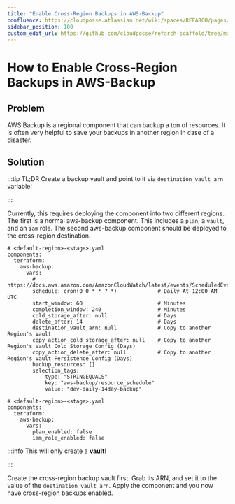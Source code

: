 ```yaml
---
title: "Enable Cross-Region Backups in AWS-Backup"
confluence: https://cloudposse.atlassian.net/wiki/spaces/REFARCH/pages/1190952961/How+to+Enable+Cross-Region+Backups+in+AWS-Backup
sidebar_position: 100
custom_edit_url: https://github.com/cloudposse/refarch-scaffold/tree/main/docs/docs/how-to-guides/tutorials/how-to-enable-cross-region-backups-in-aws-backup.md
---
```


# How to Enable Cross-Region Backups in AWS-Backup

## Problem

AWS Backup is a regional component that can backup a ton of resources. It is often very helpful to save your backups in another region in case of a disaster.

## Solution

:::tip
TL;DR Create a backup vault and point to it via `destination_vault_arn` variable!

:::

Currently, this requires deploying the component into two different regions. The first is a normal aws-backup component. This includes a `plan`, a `vault`, and an `iam` role. The second aws-backup component should be deployed to the cross-region destination.

```
# <default-region>-<stage>.yaml
components:
  terraform:
    aws-backup:
      vars:
        # https://docs.aws.amazon.com/AmazonCloudWatch/latest/events/ScheduledEvents.html
        schedule: cron(0 0 * * ? *)             # Daily At 12:00 AM UTC
        start_window: 60                        # Minutes
        completion_window: 240                  # Minutes
        cold_storage_after: null                # Days
        delete_after: 14                        # Days
        destination_vault_arn: null             # Copy to another Region's Vault
        copy_action_cold_storage_after: null    # Copy to another Region's Vault Cold Storage Config (Days)
        copy_action_delete_after: null          # Copy to another Region's Vault Persistence Config (Days)
        backup_resources: []
        selection_tags:
          - type: "STRINGEQUALS"
            key: "aws-backup/resource_schedule"
            value: "dev-daily-14day-backup"
```

```
# <default-region>-<stage>.yaml
components:
  terraform:
    aws-backup:
      vars:
        plan_enabled: false
        iam_role_enabled: false
```

:::info
This will only create a **vault**!

:::

Create the cross-region backup vault first. Grab its ARN, and set it to the value of the `destination_vault_arn`. Apply the component and you now have cross-region backups enabled.


